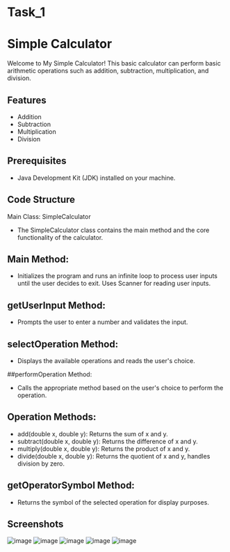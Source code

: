 # Task_1
# Simple Calculator

Welcome to My Simple Calculator! This basic calculator can perform basic arithmetic operations such as addition, subtraction, multiplication, and division.

## Features

- Addition
- Subtraction
- Multiplication
- Division

## Prerequisites

- Java Development Kit (JDK) installed on your machine.

## Code Structure
Main Class: SimpleCalculator
- The SimpleCalculator class contains the main method and the core functionality of the calculator.

## Main Method:

- Initializes the program and runs an infinite loop to process user inputs until the user decides to exit.
Uses Scanner for reading user inputs.

## getUserInput Method:

- Prompts the user to enter a number and validates the input.

## selectOperation Method:

- Displays the available operations and reads the user's choice.

##performOperation Method:

- Calls the appropriate method based on the user's choice to perform the operation.

## Operation Methods:

- add(double x, double y): Returns the sum of x and y.
- subtract(double x, double y): Returns the difference of x and y.
- multiply(double x, double y): Returns the product of x and y.
- divide(double x, double y): Returns the quotient of x and y, handles division by zero.

## getOperatorSymbol Method:

- Returns the symbol of the selected operation for display purposes.

## Screenshots
![image](https://github.com/Srivarthaniselvam/Task_1-JAVA_Cal/assets/151417502/f9a790c2-2de1-4268-b00c-f4fcce744d07)
![image](https://github.com/Srivarthaniselvam/Task_1-JAVA_Cal/assets/151417502/5be12bbb-8493-40a5-a35c-633522d29212)
![image](https://github.com/Srivarthaniselvam/Task_1-JAVA_Cal/assets/151417502/b5d229ea-39d0-4009-9ffe-018654b4368b)
![image](https://github.com/Srivarthaniselvam/Task_1-JAVA_Cal/assets/151417502/4452cb70-832e-4583-87c6-8eb2f022c74c)
![image](https://github.com/Srivarthaniselvam/Task_1-JAVA_Cal/assets/151417502/87486dad-b257-4838-b21b-3dd1cbd274ca)




